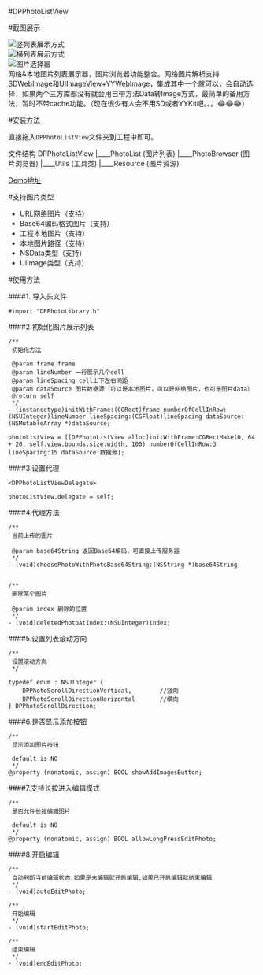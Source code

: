 #DPPhotoListView

#截图展示


![竖列表展示方式](http://upload-images.jianshu.io/upload_images/4842734-7e0af7bda7086fd2.gif?imageMogr2/auto-orient/strip)  
![横列表展示方式](http://upload-images.jianshu.io/upload_images/4842734-26209ebb35eb71f7.gif?imageMogr2/auto-orient/strip)  
![图片选择器](http://upload-images.jianshu.io/upload_images/4842734-1f66536c2fcadcb7.gif?imageMogr2/auto-orient/strip)  
网络&本地图片列表展示器，图片浏览器功能整合。网络图片解析支持SDWebImage和UIImageView+YYWebImage，集成其中一个就可以，会自动选择，如果两个三方库都没有就会用自带方法Data转Image方式，最简单的备用方法，暂时不带cache功能。（现在很少有人会不用SD或者YYKit吧。。。😂😂😂）

#安装方法

直接拖入```DPPhotoListView```文件夹到工程中即可。

文件结构
DPPhotoListView
|____PhotoList (图片列表)
|____PhotoBrowser (图片浏览器)
|____Utils (工具类)
|____Resource (图片资源)

[Demo地址](https://github.com/XL-Andrew/DPPhotoListView)

#支持图片类型

* URL网络图片（支持）
* Base64编码格式图片（支持）
* 工程本地图片（支持）
* 本地图片路径（支持）
* NSData类型（支持）
* UIImage类型（支持）

#使用方法

####1. 导入头文件

```#import "DPPhotoLibrary.h"```  

####2.初始化图片展示列表

```
/**
 初始化方法

 @param frame frame
 @param lineNumber 一行展示几个cell
 @param lineSpacing cell上下左右间距
 @param dataSource 图片数据源（可以是本地图片，可以是网络图片，也可是图片data）
 @return self
 */
- (instancetype)initWithFrame:(CGRect)frame numberOfCellInRow:(NSUInteger)lineNumber lineSpacing:(CGFloat)lineSpacing dataSource:(NSMutableArray *)dataSource;
```

```
photoListView = [[DPPhotoListView alloc]initWithFrame:CGRectMake(0, 64 + 20, self.view.bounds.size.width, 100) numberOfCellInRow:3 lineSpacing:15 dataSource:数据源];
```

####3.设置代理

```
<DPPhotoListViewDelegate>

photoListView.delegate = self;
```

####4.代理方法

```
/**
 当前上传的图片

 @param base64String 返回Base64编码，可直接上传服务器
 */
- (void)choosePhotoWithPhotoBase64String:(NSString *)base64String;


/**
 删除某个图片

 @param index 删除的位置
 */
- (void)deletedPhotoAtIndex:(NSUInteger)index;
```

####5.设置列表滚动方向

```
/**
 设置滚动方向
 */

typedef enum : NSUInteger {
    DPPhotoScrollDirectionVertical,        //竖向
    DPPhotoScrollDirectionHorizontal       //横向
} DPPhotoScrollDirection;
```

####6.是否显示添加按钮

```
/**
 显示添加图片按钮
 
 default is NO
 */
@property (nonatomic, assign) BOOL showAddImagesButton;
```

####7.支持长按进入编辑模式

```
/**
 是否允许长按编辑图片
 
 default is NO
 */
@property (nonatomic, assign) BOOL allowLongPressEditPhoto;
```
####8.开启编辑

```
/**
 自动判断当前编辑状态,如果是未编辑就开启编辑,如果已开启编辑就结束编辑
 */
- (void)autoEditPhoto;

/**
 开始编辑
 */
- (void)startEditPhoto;

/**
 结束编辑
 */
- (void)endEditPhoto;
```
